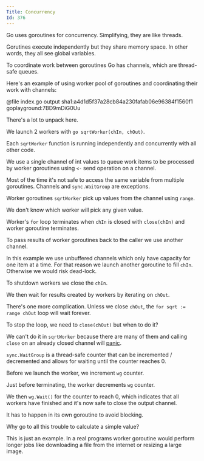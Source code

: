 ```yaml
---
Title: Concurrency
Id: 376
---
```

Go uses goroutines for concurrency. Simplifying, they are like threads.

Gorutines execute independently but they share memory space. In other words, they all see global variables.

To coordinate work between goroutines Go has channels, which are thread-safe queues.

Here's an example of using worker pool of goroutines and coordinating their work with channels:

@file index.go output sha1:a4d1d5f37a28cb84a230fafab06e96384f1560f1 goplayground:7BD9mDiG0Uu

There's a lot to unpack here.

We launch 2 workers with `go sqrtWorker(chIn, chOut)`.

 Each `sqrtWorker` function is running independently and concurrently with all other code.

We use a single channel of int values to queue work items to be processed by worker goroutines using `<-` send operation on a channel.

Most of the time it's not safe to access the same variable from multiple goroutines. Channels and `sync.WaitGroup` are exceptions.

Worker goroutines `sqrtWorker` pick up values from the channel using `range`.

We don't know which worker will pick any given value.

Worker's `for` loop terminates when `chIn` is closed with `close(chIn)` and worker goroutine terminates.

To pass results of worker goroutines back to the caller we use another channel.

In this example we use unbuffered channels which only have capacity for one item at a time. For that reason we launch another goroutine to fill `chIn`. Otherwise we would risk dead-lock.

To shutdown workers we close the `chIn`.

We then wait for results created by workers by iterating on `chOut`.

There's one more complication. Unless we close `chOut`, the `for sqrt := range chOut` loop will wait forever.

To stop the loop, we need to `close(chOut)` but when to do it?

We can't do it in `sqrtWorker` because there are many of them and calling `close` on an already closed channel will [panic](ch-4350).

`sync.WaitGroup` is a thread-safe counter that can be incremented / decremented and allows for waiting until the counter reaches 0.

Before we launch the worker, we increment `wg` counter.

Just before terminating, the worker decrements `wg` counter.

We then `wg.Wait()` for the counter to reach 0, which indicates that all workers have finished and it's now safe to close the output channel.

It has to happen in its own goroutine to avoid blocking.

Why go to all this trouble to calculate a simple value?

This is just an example. In a real programs worker goroutine would perform longer jobs like downloading a file from the internet or resizing a large image.

